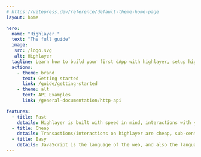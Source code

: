 ```yaml
---
# https://vitepress.dev/reference/default-theme-home-page
layout: home

hero:
  name: "Highlayer."
  text: "The full guide"
  image:
   src: /logo.svg
   alt: Highlayer
  tagline: Learn how to build your first dApp with highlayer, setup highlayer node, basics of blockchain, and more.
  actions:
    - theme: brand
      text: Getting started
      link: /guide/getting-started
    - theme: alt
      text: API Examples
      link: /general-documentation/http-api

features:
  - title: Fast
    details: Highlayer is built with speed in mind, interactions with your smart contracts are executed immediately, allowing for atat-of-art UX.
  - title: Cheap
    details: Transactions/interactions on highlayer are cheap, sub-cents, and paid by your users, allowing you to focus on shipping new features rather than worrying about costs.
  - title: Easy
    details: JavaScript is the language of the web, and also the language of highlayer, so developing fully-fledged decentralized apps on highlayer is as easy as to develop usual web app.
---
```


<style>
:root {
  --vp-home-hero-name-color: transparent;
  --vp-home-hero-name-background: -webkit-linear-gradient(120deg, #ab3915 30%, #db5e37);

  --vp-home-hero-image-background-image: linear-gradient(#ab3915, #ab3915);
  --vp-home-hero-image-filter: blur(44px);
}

@media (min-width: 640px) {
  :root {
    --vp-home-hero-image-filter: blur(56px);
  }
}

@media (min-width: 960px) {
  :root {
    --vp-home-hero-image-filter: blur(68px);
  }
}
</style>